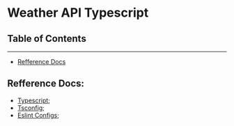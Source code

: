 # Weather API Typescript

## Table of Contents
---
- [Refference Docs](#refferencedocs)

## Refference Docs:
- [Typescript]();
- [Tsconfig](https://www.typescriptlang.org/docs/handbook/tsconfig-json.html);
- [Eslint Configs](https://eslint.org/docs/user-guide/configuring/);